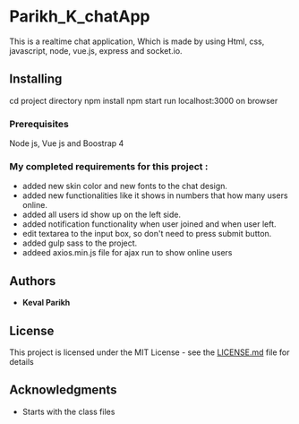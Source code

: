 # Parikh_K_chatApp

This is a realtime chat application, Which is made by using Html, css, javascript, node, vue.js, express and socket.io.

## Installing

 cd project directory
 npm install
 npm start
 run localhost:3000 on browser


### Prerequisites

Node js, Vue js and Boostrap 4


### My completed requirements for this project :

* added new skin color and new fonts to the chat design.
* added new functionalities like it shows in numbers that how many users online.
* added all users id show up on the left side.
* added notification functionality when user joined and when user left.
* edit textarea to the input box, so don't need to press submit button.
* added gulp sass to the project.
* addeed axios.min.js file for ajax run to show online users


## Authors

* **Keval Parikh** 

## License

This project is licensed under the MIT License - see the [LICENSE.md](LICENSE.md) file for details

## Acknowledgments

* Starts with the class files
